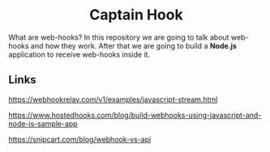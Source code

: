 <h1 align="center">
    Captain Hook
</h1>

What are web-hooks? In this repository we are going to talk about web-hooks
and how they work. After that we are going to build a **Node.js** application to
receive web-hooks inside it.

## Links

https://webhookrelay.com/v1/examples/javascript-stream.html

https://www.hostedhooks.com/blog/build-webhooks-using-javascript-and-node-js-sample-app

https://snipcart.com/blog/webhook-vs-api
